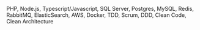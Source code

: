 PHP, Node.js, Typescript/Javascript, SQL Server, Postgres, MySQL, Redis, RabbitMQ, ElasticSearch, AWS, Docker, TDD, Scrum, DDD, Clean Code, Clean Architecture
